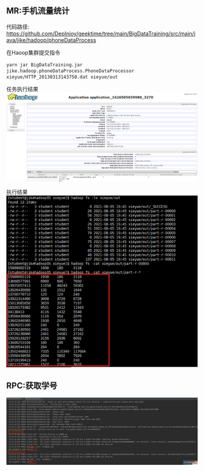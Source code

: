 ## MR:手机流量统计

代码路径:
https://github.com/DepInjoy/geektime/tree/main/BigDataTraining/src/main/java/jike/hadoop/phoneDataProcess


在Haoop集群提交指令
```shell
yarn jar BigDataTraining.jar jike.hadoop.phoneDataProcess.PhoneDataProcessor xieyue/HTTP_20130313143750.dat xieyue/out
```

任务执行结果
![JOB结果](others/MR-流量统计-JOB结果.png)

执行结果
![MR-流量统计执行结果](others/MR-流量统计.png)

## RPC:获取学号
![获取学号执行结果](others/HadoopRPC运行结果.png)

